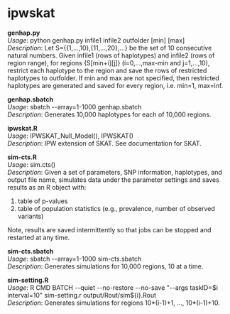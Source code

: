 # ipwskat

**genhap.py**  
_Usage_: python genhap.py infile1 infile2 outfolder [min] [max]  
_Description_: Let S={{1,...,10},{11,...,20},...} be the set of 10 consecutive natural numbers. Given infile1 (rows of haplotypes) and infile2 (rows of region range), for regions {S[min+i][j]} (i=0,...,max-min and j=1,...,10), restrict each haplotype to the region and save the rows of restricted haplotypes to outfolder. If min and max are not specified, then restricted haplotypes are generated and saved for every region, i.e. min=1, max=inf.

**genhap.sbatch**  
_Usage_: sbatch --array=1-1000 genhap.sbatch  
_Description_: Generates 10,000 haplotypes for each of 10,000 regions.

**ipwskat.R**  
_Usage_: IPWSKAT_Null_Model(), IPWSKAT()  
_Description_: IPW extension of SKAT. See documentation for SKAT.

**sim-cts.R**  
_Usage_: sim.cts()  
_Description_: Given a set of parameters, SNP information, haplotypes, and output file name, simulates data under the parameter settings and saves results as an R object with:
 1. table of p-values  
 2. table of population statistics (e.g., prevalence, number of observed variants)

Note, results are saved intermittently so that jobs can be stopped and restarted at any time.

**sim-cts.sbatch**  
_Usage_: sbatch --array=1-1000 sim-cts.sbatch  
_Description_: Generates simulations for 10,000 regions, 10 at a time.

**sim-setting.R**  
_Usage_: R CMD BATCH --quiet --no-restore --no-save "--args taskID=$i interval=10" sim-setting.r output/Rout/sim${i}.Rout  
_Description_: Generates simulations for regions 10*(i-1)+1, ..., 10*(i-1)+10.

